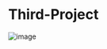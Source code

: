 # Third-Project
![image](https://github.com/user-attachments/assets/a348c6b8-c366-4107-9274-11b786c5dd80)
